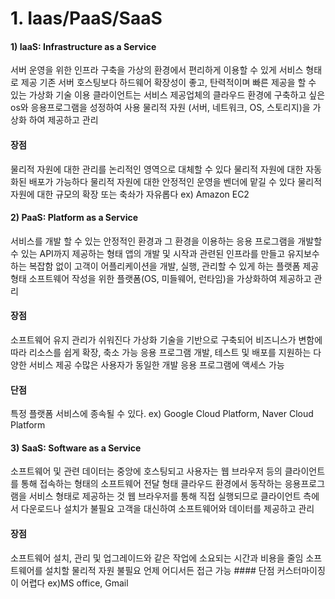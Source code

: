 # 1. Iaas/PaaS/SaaS
#### 1) IaaS: Infrastructure as a Service
서버 운영을 위한 인프라 구축을 가상의 환경에서 편리하게 이용할 수 있게 서비스 형태로 제공
기존 서버 호스팅보다 하드웨어 확장성이 좋고, 탄력적이며 빠른 제공을 할 수 있는 가상화 기술 이용
클라이언트는 서비스 제공업체의 클라우드 환경에 구축하고 싶은 os와 응용프로그램을 성정하여 사용
물리적 자원 (서버, 네트워크, OS, 스토리지)을 가상화 하여 제공하고 관리
   #### 장점
   물리적 자원에 대한 관리를 논리적인 영역으로 대체할 수 있다
물리적 자원에 대한 자동화된 배포가 가능하다
물리적 자원에 대한 안정적인 운영을 벤더에 맡길 수 있다
물리적 자원에 대한 규모의 확장 또는 축솨가 자유롭다
ex) Amazon EC2


#### 2) PaaS: Platform as a Service
서비스를 개발 할 수 있는 안정적인 환경과 그 환경을 이용하는 응용 프로그램을 개발할 수 있는 
API까지 제공하는 형태
앱의 개발 및 시작과 관련된 인프라를 만들고 유지보수 하는 복잡함 없이 고객이 어플리케이션을
개발, 실행, 관리할 수 있게 하는 플랫폼 제공 형태
소프트웨어 작성을 위한 플랫폼(OS, 미들웨어, 런타임)을 가상화하여 제공하고 관리
   #### 장점
   소프트웨어 유지 관리가 쉬워진다
가상화 기술을 기반으로 구축되어 비즈니스가 변함에 따라 리소스를 쉽게 확장, 축소 가능
응용 프로그램 개발, 테스트 및 배포를 지원하는 다양한 서비스 제공
수많은 사용자가 동일한 개발 응용 프로그램에 액세스 가능
   #### 단점
   특정 플랫폼 서비스에 종속될 수 있다.
ex) Google Cloud Platform, Naver Cloud Platform


#### 3) SaaS: Software as a Service
소프트웨어 및 관련 데이터는 중앙에 호스팅되고 사용자는 웹 브라우저 등의 클라이언트를 통해
접속하는 형태의 소프트웨어 전달 형태
클라우드 환경에서 동작하는 응용프로그램을 서비스 형태로 제공하는 것
웹 브라우저를 통해 직접 실행되므로 클라이언트 측에서 다운로드나 설치가 불필요
고객을 대신하여 소프트웨어와 데이터를 제공하고 관리
   #### 장점
   소프트웨어 설치, 관리 및 업그레이드와 같은 작업에 소요되는 시간과 비용을 줄임
소프트웨어를 설치할 물리적 자원 불필요
언제 어디서든 접근 가능
    #### 단점
커스터마이징이 어렵다
ex)MS office, Gmail
